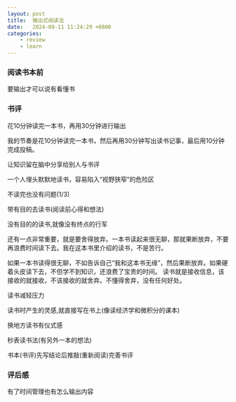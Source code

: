 ```yaml
---
layout: post
title:  输出式阅读法
date:   2024-09-11 11:24:29 +0800
categories: 
    - review 
    - learn
---
```


### 阅读书本前

要输出才可以说有看懂书

### 书评

花10分钟读完一本书，再用30分钟进行输出

我的节奏是花10分钟读完一本书，然后再用30分钟写出读书记事，最后用10分钟完成投稿。

让知识留在脑中分享给别人与书评

一个人埋头默默地读书，容易陷入“视野狭窄”的危险区

不读完也没有问题(1/3)

带有目的去读书(阅读前心得和想法)

没有目的的读书,就像没有终点的行军

还有一点非常重要，就是要舍得放弃。一本书读起来很无聊，那就果断放弃，不要再浪费时间读下去。我在这本书里介绍的读书，不是苦行。

如果一本书读得很无聊，不如告诉自己“我和这本书无缘”，然后果断放弃。如果硬着头皮读下去，不但学不到知识，还浪费了宝贵的时间。 读书就是接收信息，该接收的就接收，不该接收的就舍弃。不懂得舍弃，没有任何好处。

读书减轻压力

读书时产生的灵感,就直接写在书上(像读经济学和微积分的课本)

换地方读书有仪式感

秒表读书法(有另外一本的想法)

书本(书评)先写结论后推敲(重新阅读)完善书评

### 评后感

有了时间管理也有怎么输出内容